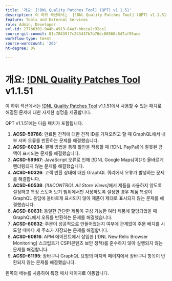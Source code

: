```yaml
---
title: '개요: [!DNL Quality Patches Tool] (QPT) v1.1.51'
description: 이 하위 섹션에서는  [!DNL Quality Patches Tool] (QPT) v1.1.51에서 사용할 수 있는 패치로 해결된 문제에 대한 자세한 설명을 제공합니다.
feature: Tools and External Services
role: Admin, Developer
exl-id: 277b6301-944b-4913-84a3-bbcca2c92ce1
source-git-commit: 81c78439f7c243437b7b76dc80560c847af95ace
workflow-type: tm+mt
source-wordcount: '265'
ht-degree: 0%

---
```


# 개요: [!DNL Quality Patches Tool](QPT) v1.1.51

이 하위 섹션에서는 [!DNL Quality Patches Tool](QPT) v1.1.51에서 사용할 수 있는 패치로 해결된 문제에 대한 자세한 설명을 제공합니다.

QPT v1.1.51에는 다음 패치가 포함됩니다.

1. **ACSD-59786**: 만료된 견적에 대한 견적 ID를 가져오려고 할 때 GraphQL에서 내부 서버 오류를 반환하는 문제를 해결했습니다.
1. **ACSD-60234**: 결제 방법을 통해 할인을 적용할 때 [!DNL PayPal]에 잘못된 금액이 표시되는 문제를 해결했습니다.
1. **ACSD-59967**: JavaScript 오류로 인해 [!DNL Google Maps]이(가) 올바르게 렌더링되지 않는 문제를 해결했습니다.
1. **ACSD-60326**: 고객 반환 상태에 대한 GraphQL 쿼리에서 오류가 발생하는 문제를 해결합니다.
1. **ACSD-60538**: *[!UICONTROL All Store Views]*&#x200B;에서 제품을 사용하지 않도록 설정하고 특정 스토어 보기 범위에서만 사용하도록 설정한 경우 제품 특성이 GraphQL 응답에 올바르게 표시되지 않아 제품이 제대로 표시되지 않는 문제를 해결했습니다.
1. **ACSD-60631**: 동일한 간단한 제품이 구성 가능한 여러 제품에 할당되었을 때 GraphQL에서 오류를 반환하는 문제를 해결했습니다.
1. **ACSD-60632**: 주문이 성공적으로 만들어졌는지 여부에 관계없이 주문 배치를 시도할 때마다 새 주소가 저장되는 문제를 해결합니다.
1. **ACSD-60816**: APM 에이전트에서 삽입한 [!DNL New Relic Browser Monitoring] 스크립트가 CSP(콘텐츠 보안 정책)를 준수하지 않아 실행되지 않는 문제를 해결합니다.
1. **ACSD-61195**: 장바구니 GraphQL 요청의 마지막 페이지에서 장바구니 항목이 반환되지 않는 문제를 해결했습니다.

왼쪽의 메뉴를 사용하여 특정 패치 페이지로 이동합니다.
